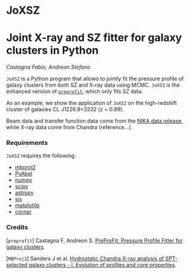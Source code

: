 # JoXSZ
# Joint X-ray and SZ fitter for galaxy clusters in Python
*Castagna Fabio, Andreon Stefano*

`JoXSZ` is a Python program that allows to jointly fit the pressure profile of galaxy clusters from both SZ and X-ray data using MCMC.
`JoXSZ` is the enhanced version of [`preprofit`](https://github.com/fcastagna/preprofit), which only fits SZ data. 

As an example, we show the application of `JoXSZ` on the high-redshift cluster of galaxies CL J1226.9+3332 (z = 0.89).

Beam data and transfer function data come from the [NIKA data release](http://lpsc.in2p3.fr/NIKA2LPSZ/nika2sz.release.php), while X-ray data come from Chandra (reference...).

### Requirements
`JoXSZ` requires the following:
- [mbproj2](https://github.com/jeremysanders/mbproj2)
- [PyAbel](https://github.com/PyAbel/PyAbel)
- [numpy](http://www.numpy.org/)
- [scipy](http://www.scipy.org/)
- [astropy](http://www.astropy.org/)
- [six](https://pypi.org/project/six/)
- [matplotlib](https://matplotlib.org/)
- [corner](https://pypi.org/project/corner/)

### Credits
[`preprofit`] Castagna F, Andreon S. [PreProFit: Pressure Profile Fitter for galaxy clusters](https://ui.adsabs.harvard.edu/abs/2019A%26A...632A..22C/abstract).

[`MBProj2`] Sanders J et al. [Hydrostatic Chandra X-ray analysis of SPT-selected galaxy clusters - I. Evolution of profiles and core properties](https://ui.adsabs.harvard.edu/abs/2018MNRAS.474.1065S/abstract).
